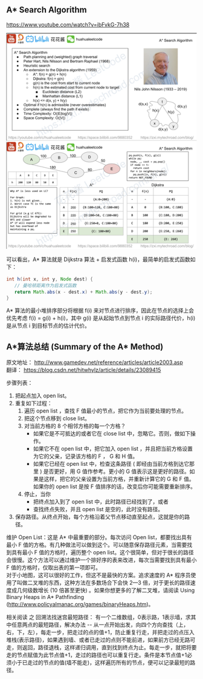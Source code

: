## A* Search Algorithm
https://www.youtube.com/watch?v=ibFvkG-7h38  

![](./A*-Search-1.png)  
![](./A*-Search-2.png)  

可以看出，A* 算法就是 Dijkstra 算法 + 启发式函数 h(i)，最简单的启发式函数如下：
```java
int h(int x, int y, Node dest) {
   // 曼哈顿距离作为启发式函数
   return Math.abs(x - dest.x) + Math.abs(y - dest.y);
}
```  
A* 算法的最小堆排序部分将根据 f(i) 来对节点进行排序，因此在节点的选择上会优先考虑 f(i) = g(i) + h(i)，其中 g(i) 是从起始节点到节点 i 的实际路径代价，h(i) 是从节点 i 到目标节点的估计代价。  

## A&ast;算法总结 (Summary of the A&ast; Method)
原文地址： http://www.gamedev.net/reference/articles/article2003.asp  
翻译： https://blog.csdn.net/hitwhylz/article/details/23089415  
  
步骤列表：
1. 把起点加入 open list。
2. 重复如下过程：  
    1. 遍历 open list ，查找 F 值最小的节点，把它作为当前要处理的节点。  
    2. 把这个节点移到 close list。  
    3. 对当前方格的 8 个相邻方格的每一个方格？  
       * 如果它是不可抵达的或者它在 close list 中，忽略它。否则，做如下操作。  
       * 如果它不在 open list 中，把它加入 open list ，并且把当前方格设置为它的父亲，记录该方格的 F ， G 和 H 值。  
       * 如果它已经在 open list 中，检查这条路径 ( 即经由当前方格到达它那里 ) 是否更好，用 G 值作参考。更小的 G 值表示这是更好的路径。如果是这样，把它的父亲设置为当前方格，并重新计算它的 G 和 F 值。如果你的 open list 是按 F 值排序的话，改变后你可能需要重新排序。  
    4. 停止，当你  
       * 把终点加入到了 open list 中，此时路径已经找到了，或者  
       * 查找终点失败，并且 open list 是空的，此时没有路径。
3. 保存路径。从终点开始，每个方格沿着父节点移动直至起点，这就是你的路径。
  
  
  
维护 Open List：这是 A* 中最重要的部分。每次访问 Open list，都要找出具有最小 F 值的方格。有几种做法可以做到这个。可以随意保存路径元素，当需要找到具有最小 F 值的方格时，遍历整个 open list。这个很简单，但对于很长的路径会很慢。这个方法可以通过维护一个排好序的表来改进，每次当需要找到具有最小 F 值的方格时，仅取出表的第一项即可。  
对于小地图，这可以很好的工作，但这不是最快的方案。追求速度的 A* 程序员使用了叫做二叉堆的东西，这种方法在多数场合下会快 2—3 倍，对于更长的路径速度成几何级数增长 (10 倍甚至更快) 。如果你想更多的了解二叉堆，请阅读 Using Binary Heaps in A* Pathfinding (http://www.policyalmanac.org/games/binaryHeaps.htm)。  
  
  
  
相关阅读 之 回溯法找迷宫最短路径：
有一个二维数组，0表示路，1表示墙，求其中任意两点的最短路径，解决办法 -- 从一点开始出发，向四个方向查找（上，右，下，左），每走一步，把走过的点的值+1，防止重复行走，并把走过的点压入堆栈(表示路径)，如果遇到墙、或者已走过的点则不能前进，如果前方已经无路可走，则返回，路径退栈，这样递归调用，直到找到终点为止。每走一步，就把将要走的节点赋值为此节点值+1，走过的路径也可以重复行走。条件是本节点值+1必须小于已走过的节点的值(墙不能走)，这样遍历所有的节点，便可以记录最短的路径。
